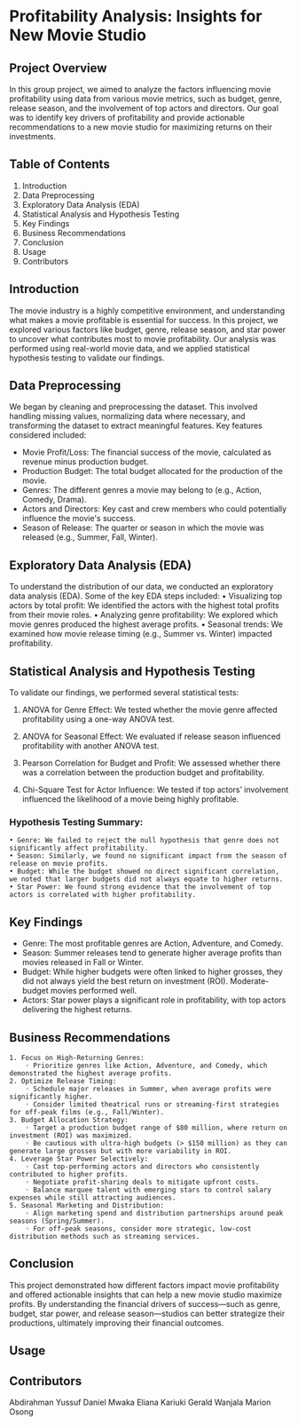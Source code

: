 # Profitability Analysis: Insights for New Movie Studio

## Project Overview
In this group project, we aimed to analyze the factors influencing movie profitability using data from various movie metrics, such as budget, genre, release season, and the involvement of top actors and directors. Our goal was to identify key drivers of profitability and provide actionable recommendations to a new movie studio for maximizing returns on their investments.

## Table of Contents
1. Introduction
2. Data Preprocessing
3. Exploratory Data Analysis (EDA)
4. Statistical Analysis and Hypothesis Testing
5. Key Findings
6. Business Recommendations
7. Conclusion
8. Usage
9. Contributors

## Introduction
The movie industry is a highly competitive environment,  and understanding what makes a movie profitable is essential for success. In this project, we explored various factors like budget, genre, release season, and star power to uncover what contributes most to movie profitability. Our analysis was performed using real-world movie data, and we applied statistical hypothesis testing to validate our findings.
    
## Data Preprocessing
We began by cleaning and preprocessing the dataset. This involved handling missing values, normalizing data where necessary, and transforming the dataset to extract meaningful features. Key features considered included:
* Movie Profit/Loss: The financial success of the movie, calculated as revenue minus production budget.
* Production Budget: The total budget allocated for the production of the movie.
* Genres: The different genres a movie may belong to (e.g., Action, Comedy, Drama).
* Actors and Directors: Key cast and crew members who could potentially influence the movie's success.
* Season of Release: The quarter or season in which the movie was released (e.g., Summer, Fall, Winter).

## Exploratory Data Analysis (EDA)
To understand the distribution of our data, we conducted an exploratory data analysis (EDA). Some of the key EDA steps included:
    • Visualizing top actors by total profit: We identified the actors with the highest total profits from their movie roles.
    • Analyzing genre profitability: We explored which movie genres produced the highest average profits.
    • Seasonal trends: We examined how movie release timing (e.g., Summer vs. Winter) impacted profitability.

## Statistical Analysis and Hypothesis Testing
To validate our findings, we performed several statistical tests:

1. ANOVA for Genre Effect: We tested whether the movie genre affected profitability using a one-way ANOVA test.
    
2. ANOVA for Seasonal Effect: We evaluated if release season influenced profitability with another ANOVA test.
    
3. Pearson Correlation for Budget and Profit: We assessed whether there was a correlation between the production budget and profitability.
    
4. Chi-Square Test for Actor Influence: We tested if top actors’ involvement influenced the likelihood of a movie being highly profitable.

### Hypothesis Testing Summary:
    • Genre: We failed to reject the null hypothesis that genre does not significantly affect profitability.
    • Season: Similarly, we found no significant impact from the season of release on movie profits.
    • Budget: While the budget showed no direct significant correlation, we noted that larger budgets did not always equate to higher returns.
    • Star Power: We found strong evidence that the involvement of top actors is correlated with higher profitability.

## Key Findings
* Genre: The most profitable genres are Action, Adventure, and Comedy.
* Season: Summer releases tend to generate higher average profits than movies released in Fall or Winter.
* Budget: While higher budgets were often linked to higher grosses, they did not always yield the best return on investment (ROI). Moderate-budget movies performed well.
* Actors: Star power plays a significant role in profitability, with top actors delivering the highest returns.

## Business Recommendations
    1. Focus on High-Returning Genres:
        ◦ Prioritize genres like Action, Adventure, and Comedy, which demonstrated the highest average profits.
    2. Optimize Release Timing:
        ◦ Schedule major releases in Summer, when average profits were significantly higher.
        ◦ Consider limited theatrical runs or streaming-first strategies for off-peak films (e.g., Fall/Winter).
    3. Budget Allocation Strategy:
        ◦ Target a production budget range of $80 million, where return on investment (ROI) was maximized.
        ◦ Be cautious with ultra-high budgets (> $150 million) as they can generate large grosses but with more variability in ROI.
    4. Leverage Star Power Selectively:
        ◦ Cast top-performing actors and directors who consistently contributed to higher profits.
        ◦ Negotiate profit-sharing deals to mitigate upfront costs.
        ◦ Balance marquee talent with emerging stars to control salary expenses while still attracting audiences.
    5. Seasonal Marketing and Distribution:
        ◦ Align marketing spend and distribution partnerships around peak seasons (Spring/Summer).
        ◦ For off-peak seasons, consider more strategic, low-cost distribution methods such as streaming services.
    
## Conclusion
This project demonstrated how different factors impact movie profitability and offered actionable insights that can help a new movie studio maximize profits. By understanding the financial drivers of success—such as genre, budget, star power, and release season—studios can better strategize their productions, ultimately improving their financial outcomes.
    
## Usage
   
   
## Contributors
Abdirahman Yussuf
Daniel Mwaka
Eliana Kariuki 
Gerald Wanjala
Marion Osong






